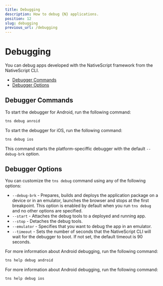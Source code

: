 ```yaml
---
title: Debugging
description: How to debug {N} applications.
position: 12
slug: debugging
previous_url: /debugging
---
```


# Debugging

You can debug apps developed with the NativeScript framework from the NativeScript CLI.

* [Debugger Commands](#debugger-commands)
* [Debugger Options](#debugger-options)

## Debugger Commands

To start the debugger for Android, run the following command:

```Bash
tns debug anroid
```

To start the debugger for iOS, run the following command:

```Bash
tns debug ios
```

This command starts the platform-speciffic debugger with the default `--debug-brk` option.

## Debugger Options

You can customize the `tns debug` command using any of the following options:
* `--debug-brk` - Prepares, builds and deploys the application package on a device or in an emulator, launches the browser and stops at the first breakpoint. This option is enabled by default when you run `tns debug` and no other options are specified.
* `--start` - Attaches the debug tools to a deployed and running app.
* `--stop` - Detaches the debug tools.
* `--emulator` - Specifies that you want to debug the app in an emulator.
* `--timeout` - Sets the number of seconds that the NativeScript CLI will wait for the debugger to boot. If not set, the default timeout is 90 seconds.

For more information about Android debugging, run the following command:

```Bash
tns help debug android
```

For more information about Android debugging, run the following command:

```Bash
tns help debug ios
```
